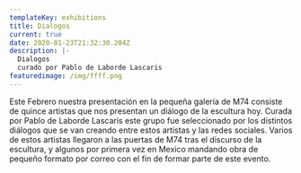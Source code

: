 ```yaml
---
templateKey: exhibitions
title: Dialogos
current: true
date: 2020-01-23T21:32:30.204Z
description: |-
  Dialogos 
  curado por Pablo de Laborde Lascaris
featuredimage: /img/ffff.png
---
```

⁣⁣Este Febrero nuestra presentación en la pequeña galería de M74 consiste de quince artistas que nos presentan un diálogo de la escultura hoy. Curada por Pablo de Laborde Lascaris este grupo fue seleccionado por los distintos diálogos que se van creando entre estos artistas y las redes sociales. Varios de estos artistas llegaron a las puertas de M74 tras el discurso de la escultura, y algunos por primera vez en Mexico mandando obra de pequeño formato por correo con el fin de formar parte de este evento. ⁣⁣⁣⁣
